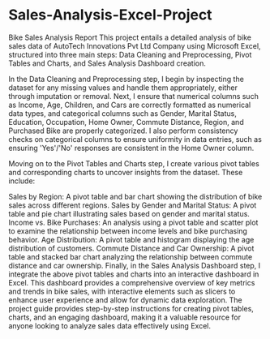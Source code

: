 # Sales-Analysis-Excel-Project
Bike Sales Analysis Report
This project entails a detailed analysis of bike sales data of AutoTech Innovations Pvt Ltd Company using Microsoft Excel, structured into three main steps: Data Cleaning and Preprocessing, Pivot Tables and Charts, and Sales Analysis Dashboard creation.

In the Data Cleaning and Preprocessing step, I begin by inspecting the dataset for any missing values and handle them appropriately, either through imputation or removal. Next, I ensure that numerical columns such as Income, Age, Children, and Cars are correctly formatted as numerical data types, and categorical columns such as Gender, Marital Status, Education, Occupation, Home Owner, Commute Distance, Region, and Purchased Bike are properly categorized. I also perform consistency checks on categorical columns to ensure uniformity in data entries, such as ensuring 'Yes'/'No' responses are consistent in the Home Owner column.

Moving on to the Pivot Tables and Charts step, I create various pivot tables and corresponding charts to uncover insights from the dataset. These include:

Sales by Region: A pivot table and bar chart showing the distribution of bike sales across different regions.
Sales by Gender and Marital Status: A pivot table and pie chart illustrating sales based on gender and marital status.
Income vs. Bike Purchases: An analysis using a pivot table and scatter plot to examine the relationship between income levels and bike purchasing behavior.
Age Distribution: A pivot table and histogram displaying the age distribution of customers.
Commute Distance and Car Ownership: A pivot table and stacked bar chart analyzing the relationship between commute distance and car ownership.
Finally, in the Sales Analysis Dashboard step, I integrate the above pivot tables and charts into an interactive dashboard in Excel. This dashboard provides a comprehensive overview of key metrics and trends in bike sales, with interactive elements such as slicers to enhance user experience and allow for dynamic data exploration. The project guide provides step-by-step instructions for creating pivot tables, charts, and an engaging dashboard, making it a valuable resource for anyone looking to analyze sales data effectively using Excel.
